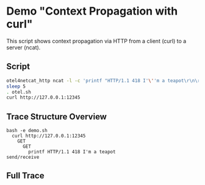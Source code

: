 # Demo "Context Propagation with curl"
This script shows context propagation via HTTP from a client (curl) to a server (ncat).
## Script
```sh
otel4netcat_http ncat -l -c 'printf "HTTP/1.1 418 I'\''m a teapot\r\n\r\n"' 12345 & # fake http server
sleep 5
. otel.sh
curl http://127.0.0.1:12345
```
## Trace Structure Overview
```
bash -e demo.sh
  curl http://127.0.0.1:12345
    GET
      GET
        printf HTTP/1.1 418 I'm a teapot
send/receive
```
## Full Trace
```
```
